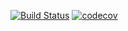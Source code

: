 [![Build Status](https://app.travis-ci.com/Korzark/tournois.svg?branch=master)](https://app.travis-ci.com/Korzark/tournois) [![codecov](https://codecov.io/gh/Korzark/tournois/branch/master/graph/badge.svg?token=MXQ80RC749)](https://codecov.io/gh/Korzark/tournois)